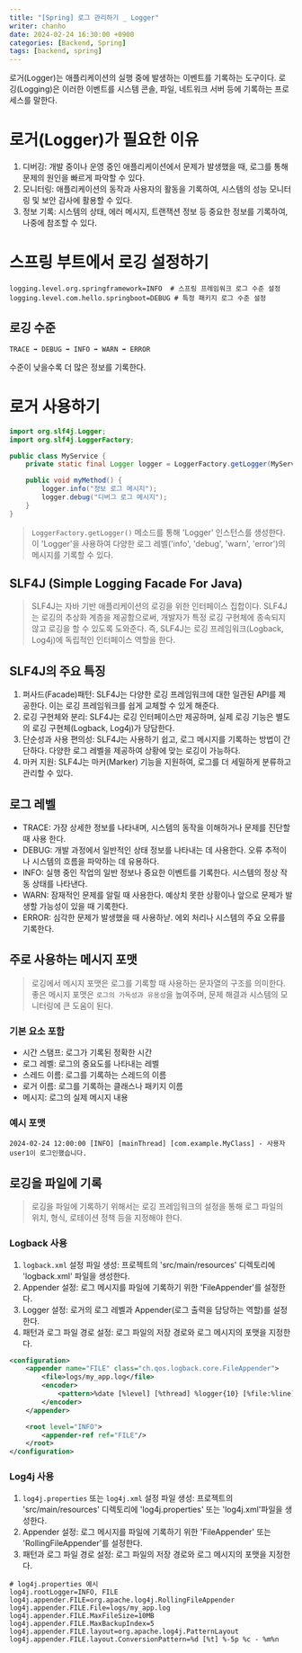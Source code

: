 ```yaml
---
title: "[Spring] 로그 관리하기 _ Logger"
writer: chanho
date: 2024-02-24 16:30:00 +0900
categories: [Backend, Spring]
tags: [backend, spring]
---
```


로거(Logger)는 애플리케이션의 실행 중에 발생하는 이벤트를 기록하는 도구이다. 로깅(Logging)은 이러한 이벤트를 시스템 콘솔, 파일, 네트워크 서버 등에 기록하는 프로세스를 말한다.

# 로거(Logger)가 필요한 이유

1. 디버깅: 개발 중이나 운영 중인 애플리케이션에서 문제가 발생했을 때, 로그를 통해 문제의 원인을 빠르게 파악할 수 있다.
2. 모니터링: 애플리케이션의 동작과 사용자의 활동을 기록하여, 시스템의 성능 모니터링 및 보안 감사에 활용할 수 있다.
3. 정보 기록: 시스템의 상태, 에러 메시지, 트랜잭션 정보 등 중요한 정보를 기록하여, 나중에 참조할 수 있다.

# 스프링 부트에서 로깅 설정하기

```properties
logging.level.org.springframework=INFO  # 스프링 프레임워크 로그 수준 설정
logging.level.com.hello.springboot=DEBUG # 특정 패키지 로그 수준 설정
```

## 로깅 수준

`TRACE ➡️ DEBUG ➡️ INFO ➡️ WARN ➡️ ERROR`

수준이 낮을수록 더 많은 정보를 기록한다.

# 로거 사용하기

```java
import org.slf4j.Logger;
import org.slf4j.LoggerFactory;

public class MyService {
    private static final Logger logger = LoggerFactory.getLogger(MyService.class);

    public void myMethod() {
        logger.info("정보 로그 메시지");
        logger.debug("디버그 로그 메시지");
    }
}
```

> `LoggerFactory.getLogger()` 메소드를 통해 'Logger' 인스턴스를 생성한다. 이 'Logger'을 사용하여 다양한 로그 레벨('info', 'debug', 'warn', 'error')의 메시지를 기록할 수 있다.

## SLF4J (Simple Logging Facade For Java)

> SLF4J는 자바 기반 애플리케이션의 로깅을 위한 인터페이스 집합이다. SLF4J는 로깅의 추상화 계층을 제공함으로써, 개발자가 특정 로깅 구현체에 종속되지 않고 로깅을 할 수 있도록 도와준다. 즉, SLF4J는 로깅 프레임워크(Logback, Log4j)에 독립적인 인터페이스 역할을 한다.

## SLF4J의 주요 특징

1. 퍼사드(Facade)패턴: SLF4J는 다양한 로깅 프레임워크에 대한 일관된 API를 제공한다. 이는 로깅 프레임워크를 쉽게 교체할 수 있게 해준다.
2. 로깅 구현체와 분리: SLF4J는 로깅 인터페이스만 제공하며, 실제 로깅 기능은 별도의 로깅 구현체(Logback, Log4j)가 당담한다.
3. 단순성과 사용 편의성: SLF4J는 사용하기 쉽고, 로그 메시지를 기록하는 방법이 간단하다. 다양한 로그 레벨을 제공하여 상황에 맞는 로깅이 가능하다.
4. 마커 지원: SLF4J는 마커(Marker) 기능을 지원하여, 로그를 더 세밀하게 분류하고 관리할 수 있다.

## 로그 레벨

- TRACE: 가장 상세한 정보를 나타내며, 시스템의 동작을 이해하거나 문제를 진단할 때 사용 한다.
- DEBUG: 개발 과정에서 일반적인 상태 정보를 나타내는 데 사용한다. 오류 추적이나 시스템의 흐름을 파악하는 데 유용하다.
- INFO: 실행 중인 작업의 일반 정보나 중요한 이벤트를 기록한다. 시스템의 정상 작동 상태를 나타낸다.
- WARN: 잠재적인 문제를 알릴 때 사용한다. 예상치 못한 상황이나 앞으로 문제가 발생할 가능성이 있을 때 기록한다.
- ERROR: 심각한 문제가 발생했을 때 사용하낟. 에외 처리나 시스템의 주요 오류를 기록한다.

## 주로 사용하는 메시지 포맷

> 로깅에서 메시지 포맷은 로그를 기록할 때 사용하는 문자열의 구조를 의미한다. 좋은 메시지 포맷은 `로그의 가독성과 유용성`을 높여주며, 문제 해결과 시스템의 모니터링에 큰 도움이 된다.

### 기본 요소 포함

- 시간 스탬프: 로그가 기록된 정확한 시간
- 로그 레벨: 로그의 중요도를 나타내는 레벨
- 스레드 이름: 로그를 기록하는 스레드의 이름
- 로거 이름: 로그를 기록하는 클래스나 패키지 이름
- 메시지: 로그의 실제 메시지 내용

### 예시 포맷

```
2024-02-24 12:00:00 [INFO] [mainThread] [com.example.MyClass] - 사용자 user1이 로그인했습니다.
```

## 로깅을 파일에 기록

> 로깅을 파일에 기록하기 위해서는 로깅 프레임워크의 설정을 통해 로그 파일의 위치, 형식, 로테이션 정책 등을 지정해야 한다.

### Logback 사용

1. `logback.xml` 설정 파일 생성: 프로젝트의 'src/main/resources' 디렉토리에 'logback.xml' 파일을 생성한다.
2. Appender 설정: 로그 메시지를 파일에 기록하기 위한 'FileAppender'를 설정한다.
3. Logger 설정: 로거의 로그 레벨과 Appender(로그 출력을 담당하는 역할)를 설정한다.
4. 패턴과 로그 파일 경로 설정: 로그 파일의 저장 경로와 로그 메시지의 포맷을 지정한다.

```xml
<configuration>
    <appender name="FILE" class="ch.qos.logback.core.FileAppender">
        <file>logs/my_app.log</file>
        <encoder>
            <pattern>%date [%level] [%thread] %logger{10} [%file:%line] - %msg%n</pattern>
        </encoder>
    </appender>

    <root level="INFO">
        <appender-ref ref="FILE"/>
    </root>
</configuration>
```

### Log4j 사용

1. `log4j.properties` 또는 `log4j.xml` 설정 파일 생성: 프로젝트의 'src/main/resources' 디렉토리에 'log4j.properties' 또는 'log4j.xml'파일을 생성한다.
2. Appender 설정: 로그 메시지를 파일에 기록하기 위한 'FileAppender' 또는 'RollingFileAppender'를 설정한다.
3. 패턴과 로그 파일 경로 설정: 로그 파일의 저장 경로와 로그 메시지의 포맷을 지정한다.

```properties
# log4j.properties 예시
log4j.rootLogger=INFO, FILE
log4j.appender.FILE=org.apache.log4j.RollingFileAppender
log4j.appender.FILE.File=logs/my_app.log
log4j.appender.FILE.MaxFileSize=10MB
log4j.appender.FILE.MaxBackupIndex=5
log4j.appender.FILE.layout=org.apache.log4j.PatternLayout
log4j.appender.FILE.layout.ConversionPattern=%d [%t] %-5p %c - %m%n
```
